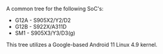 A common tree for the following SoC's:
* G12A - S905X2/Y2/D2
* G12B - S922X/A311D
* SM1 - S905X3/Y3/D3(g)

This tree utilizes a Google-based Android 11 Linux 4.9 kernel.
